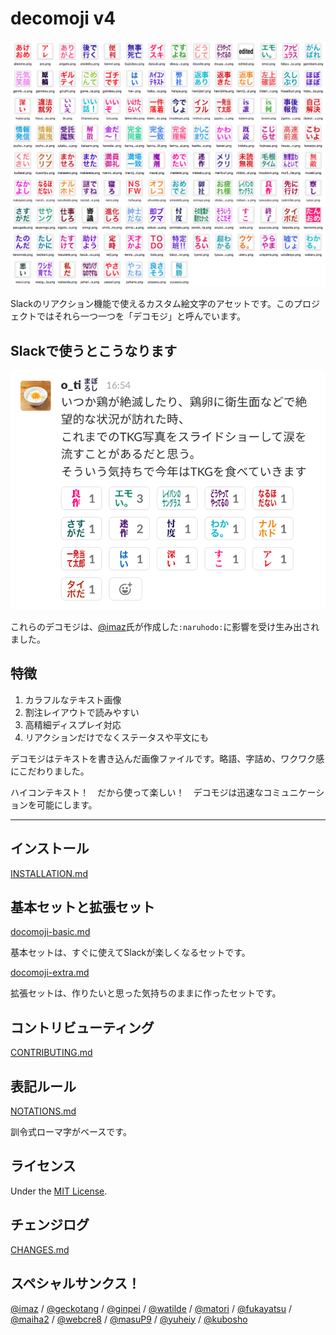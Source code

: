 # decomoji v4

![](images/ss_basic.png)

Slackのリアクション機能で使えるカスタム絵文字のアセットです。このプロジェクトではそれら一つ一つを「デコモジ」と呼んでいます。

## Slackで使うとこうなります

![](images/ss_using.png)

これらのデコモジは、[@imaz](https://github.com/imaz)氏が作成した`:naruhodo:`に影響を受け生み出されました。

## 特徴

1. カラフルなテキスト画像
2. 割注レイアウトで読みやすい
3. 高精細ディスプレイ対応
4. リアクションだけでなくステータスや平文にも

デコモジはテキストを書き込んだ画像ファイルです。略語、字詰め、ワクワク感にこだわりました。

ハイコンテキスト！　だから使って楽しい！　デコモジは迅速なコミュニケーションを可能にします。

---

## インストール

[INSTALLATION.md](INSTALLATION.md)

## 基本セットと拡張セット

[docomoji-basic.md](decomoji-basic.md)

基本セットは、すぐに使えてSlackが楽しくなるセットです。

[docomoji-extra.md](decomoji-extra.md)

拡張セットは、作りたいと思った気持ちのままに作ったセットです。

## コントリビューティング

[CONTRIBUTING.md](CONTRIBUTING.md)

## 表記ルール

[NOTATIONS.md](NOTATIONS.md)

訓令式ローマ字がベースです。

## ライセンス

Under the [MIT License](LICENSE.txt).

## チェンジログ

[CHANGES.md](CHANGES.md)

## スペシャルサンクス！

[@imaz](https://github.com/imaz/) / [@geckotang](https://github.com/geckotang/) / [@ginpei](https://github.com/ginpei/) / [@watilde](https://github.com/watilde/) / [@matori](https://github.com/matori/) / [@fukayatsu](https://github.com/fukayatsu/) / [@maiha2](https://github.com/maiha2/) / [@webcre8](https://github.com/webcre8/) / [@masuP9](https://github.com/masuP9/) / [@yuheiy](https://github.com/yuheiy) / [@kubosho](https://github.com/kubosho)

